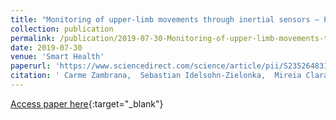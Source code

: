 ```yaml
---
title: "Monitoring of upper-limb movements through inertial sensors – Preliminary results"
collection: publication
permalink: /publication/2019-07-30-Monitoring-of-upper-limb-movements-through-inertial-sensors-Preliminary-results
date: 2019-07-30
venue: 'Smart Health'
paperurl: 'https://www.sciencedirect.com/science/article/pii/S2352648317301071'
citation: ' Carme Zambrana,  Sebastian Idelsohn-Zielonka,  Mireia Claramunt-Molet,  Maria Almenara-Masbernat,  Eloy Opisso,  Josep Tormos,  Felip Miralles,  Eloisa Vargiu, &quot;Monitoring of upper-limb movements through inertial sensors – Preliminary results.&quot; Smart Health, 2019.'
---
```

[Access paper here](https://www.sciencedirect.com/science/article/pii/S2352648317301071){:target="_blank"}
